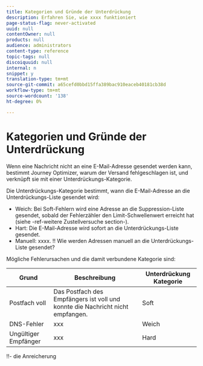 ```yaml
---
title: Kategorien und Gründe der Unterdrückung
description: Erfahren Sie, wie xxxx funktioniert
page-status-flag: never-activated
uuid: null
contentOwner: null
products: null
audience: administrators
content-type: reference
topic-tags: null
discoiquuid: null
internal: n
snippet: y
translation-type: tm+mt
source-git-commit: a65cefd0bbd15ffa389bac910eaceb40181cb38d
workflow-type: tm+mt
source-wordcount: '138'
ht-degree: 0%

---
```



# Kategorien und Gründe der Unterdrückung

Wenn eine Nachricht nicht an eine E-Mail-Adresse gesendet werden kann, bestimmt Journey Optimizer, warum der Versand fehlgeschlagen ist, und verknüpft sie mit einer Unterdrückungs-Kategorie.

Die Unterdrückungs-Kategorie bestimmt, wann die E-Mail-Adresse an die Unterdrückungs-Liste gesendet wird:

* Weich: Bei Soft-Fehlern wird eine Adresse an die Suppression-Liste gesendet, sobald der Fehlerzähler den Limit-Schwellenwert erreicht hat (siehe -ref-weitere Zustellversuche section-).
* Hart: Die E-Mail-Adresse wird sofort an die Unterdrückungs-Liste gesendet.
* Manuell: xxxx. !! Wie werden Adressen manuell an die Unterdrückungs-Liste gesendet?

Mögliche Fehlerursachen und die damit verbundene Kategorie sind:

| Grund | Beschreibung | Unterdrückung Kategorie |
|------|-----------|----|
| Postfach voll | Das Postfach des Empfängers ist voll und konnte die Nachricht nicht empfangen. | Soft |
| DNS-Fehler | xxx | Weich |
| Ungültiger Empfänger | xxx | Hard |
!!- die Anreicherung
